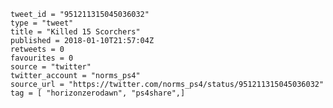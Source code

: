 ```
tweet_id = "951211315045036032"
type = "tweet"
title = "Killed 15 Scorchers"
published = 2018-01-10T21:57:04Z
retweets = 0
favourites = 0
source = "twitter"
twitter_account = "norms_ps4"
source_url = "https://twitter.com/norms_ps4/status/951211315045036032"
tag = [ "horizonzerodawn", "ps4share",]
```

<p class='image'><img src='https://mnf.m17s.net/2018/01/10/DTNhpaCXUAEzH2g.jpg' alt=''></p>

